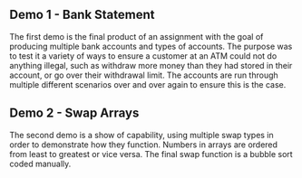 ## Demo 1 - Bank Statement

The first demo is the final product of an assignment with the goal of producing multiple bank accounts and types of accounts. The purpose was to test it a variety of ways to ensure a customer at an ATM could not do anything illegal, such as withdraw more money than they had stored in their account, or go over their withdrawal limit. The accounts are run through multiple different scenarios over and over again to ensure this is the case. 

## Demo 2 - Swap Arrays

The second demo is a show of capability, using multiple swap types in order to demonstrate how they function. Numbers in arrays are ordered from least to greatest or vice versa. The final swap function is a bubble sort coded manually. 
